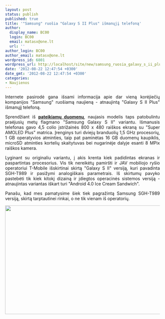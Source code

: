```yaml
---
layout: post
status: publish
published: true
title: '"Samsung" ruošia "Galaxy S II Plus" išmanųjį telefoną'
author:
  display_name: BC00
  login: BC00
  email: matasx@one.lt
  url: ''
author_login: BC00
author_email: matasx@one.lt
wordpress_id: 6801
wordpress_url: http://localhost/site/new/samsung_ruosia_galaxy_s_ii_plus_ismanuji_telefona/
date: '2012-08-22 12:47:54 +0300'
date_gmt: '2012-08-22 12:47:54 +0300'
categories:
- Naujienos
---
```

<p style="text-align: justify;">
	Internete pasirodė gana i&scaron;sami informacija apie dar vieną korėjiečių kompanijos &quot;Samsung&quot; ruo&scaron;iamą naujieną - atnaujintą &quot;Galaxy S II Plus&quot; i&scaron;manųjį telefoną.</p>
<p style="text-align: justify;">
	Sprendžiant i&scaron; <a href="http://www.gsmarena.com/samsung_galaxy_s_ii_plus_pictures_leak-news-4679.php"><strong>pateikiamų duomenų</strong></a>, naujasis modelis taps patobulintu praėjusių metų flagmano &quot;Samsung Galaxy S II&quot; variantu. I&scaron;manusis telefonas gavo 4,5 colio įstrižainės 800 x 480 rai&scaron;kos ekraną su &quot;Super AMOLED Plus&quot; matrica. Įrenginys turi dviejų branduolių 1,5 GHz procesorių, 1 GB operatyvios atminties, taip pat paminėtas 16 GB duomenų kaupiklis, microSD atminties kortelių skaitytuvas bei nugarinėje dalyje esanti 8 MPix rai&scaron;kos kamera.</p>
<p style="text-align: justify;">
	Lyginant su originaliu variantu, į akis krenta kiek padidintas ekranas ir paspartintas procesorius. Vis tik nereikėtų pamir&scaron;ti ir JAV mobiliojo ry&scaron;io operatoriui T-Mobile i&scaron;skirtinai skirtą &quot;Galaxy S II&quot; versiją, kuri pavadinta SGH-T989 ir pasižymi analogi&scaron;kais parametrais. I&scaron; skirtumų pavyko pastebėti tik kiek kitokį dizainą ir įdiegtos operacinės sistemos versiją - atnaujintas variantas i&scaron;kart turi &quot;Android 4.0 Ice Cream Sandwich&quot;.</p>
<p style="text-align: justify;">
	Pana&scaron;u, kad mes pamatysime &scaron;iek tiek pagražintą Samsung SGH-T989 versiją, skirtą tarptautinei rinkai, o ne tik vienam i&scaron; operatorių.</p>
<p style="text-align: justify;">
	<img alt="" src="http://technews.lt/userfiles/gsmarena_001.jpg" style="width: 520px; height: 354px;" /></p>
